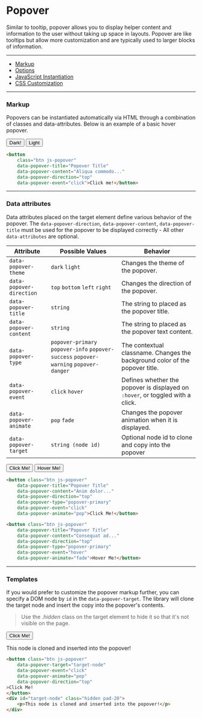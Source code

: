 # Popover

Similar to tooltip, popover allows you to display helper content and information to the user without taking up space in layouts. Popover are like tooltips but allow more customization and are typically used to larger blocks of information. 

---

*   [Markup](#markup)
*   [Options](#markup)
*   [JavaScript Instantiation](#javascript-instantiation)
*   [CSS Customization](#css-customization)

---

### Markup

Popovers can be instantiated automatically via HTML through a combination of classes and data-attributes. Below is an example of a basic hover popover.

<div class="fbx-snippet-demo">
    <div class="flex-row-fluid align-cols-center col-gaps-xs">
        <button class="btn js-popover" data-popover-theme="dark" data-popover-title="Popover Title" data-popover-content="Aliqua commodo fugiat pariatur fugiat est dolor ut cillum dolore esse aliquip voluptate dolore labore." data-popover-direction="top" data-popover-event="click">Dark!</button>
        <button class="btn js-popover"  data-popover-theme="light" data-popover-title="Popover Title" data-popover-content="Aliqua commodo fugiat pariatur fugiat est dolor ut cillum dolore esse aliquip voluptate dolore labore." data-popover-direction="top" data-popover-event="click">Light</button>
    </div>
</div>

```html
<button 
    class="btn js-popover"
    data-popover-title="Popover Title"
    data-popover-content="Aliqua commodo..."
    data-popover-direction="top"
    data-popover-event="click">Click me!</button>
```

---

### Data attributes
Data attributes placed on the target element define various behavior of the popover. The `data-popover-direction`, `data-popover-content`, `data-popover-title` must be used for the popover to be displayed correctly - All other `data-attributes` are optional.
  
| Attribute                | Possible Values                                                                       | Behavior                                                                       |
|--------------------------|---------------------------------------------------------------------------------------|--------------------------------------------------------------------------------|
| `data-popover-theme`     | `dark` `light`                                                                        | Changes the theme of the popover.                                              |
| `data-popover-direction` | `top` `bottom` `left` `right`                                                         | Changes the direction of the popover.                                          |
| `data-popover-title`     | `string`                                                                              | The string to placed as the popover title.                                     |
| `data-popover-content`   | `string`                                                                              | The string to placed as the popover text content.                              |
| `data-popover-type`      | `popover-primary` `popover-info` `popover-success` `popover-warning` `popover-danger` | The contextual classname. Changes the background color of the popover title.   |
| `data-popover-event`     | `click` `hover`                                                                       | Defines whether the popover is displayed on `:hover`, or toggled with a click. |
| `data-popover-animate`   | `pop` `fade`                                                                          | Changes the popover animation when it is displayed.                            |
| `data-popover-target`    | `string (node id)`                                                                    | Optional node id to clone and copy into the popover                            |


<div class="fbx-snippet-demo">
    <div class="flex-row-fluid align-cols-center col-gaps-xs">
        <button class="btn js-popover" data-popover-title="Popover Title" data-popover-content="Laborum qui aute nulla reprehenderit culpa dolore non eu proident do ut tempor aliqua magna." data-popover-direction="top" data-popover-type="popover-primary" data-popover-event="click" data-popover-animate="pop"> Click Me! </button>
        <button class="btn js-popover" data-popover-title="Popover Title" data-popover-content="Ullamco laborum velit dolore do minim cillum minim labore sint excepteur sint laboris cupidatat proident dolor." data-popover-direction="top" data-popover-type="popover-primary" data-popover-event="hover" data-popover-animate="fade"> Hover Me! </button>
    </div>
</div>

```html
<button class="btn js-popover"
    data-popover-title="Popover Title" 
    data-popover-content="Anim dolor..."  
    data-popover-direction="top" 
    data-popover-type="popover-primary" 
    data-popover-event="click" 
    data-popover-animate="pop">Click Me!</button>

<button class="btn js-popover"
    data-popover-title="Popover Title" 
    data-popover-content="Consequat ad..."  
    data-popover-direction="top" 
    data-popover-type="popover-primary" 
    data-popover-event="hover" 
    data-popover-animate="fade">Hover Me!</button>
```

---


### Templates
If you would prefer to customize the popover markup further, you can specify a DOM node by `id` in the `data-popover-target`.
The library will clone the target node and insert the copy into the popover's contents.

> Use the <em>.hidden</em> class on the target element to hide it so that it's not visible on the page.

<div class="fbx-snippet-demo">
    <div class="container-fuid">
        <button class="btn js-popover" data-popover-target="target-node" data-popover-event="click" data-popover-animate="pop" data-popover-direction="top"> Click Me! </button>
        <div id="target-node" class="hidden pad-20">
            <p>This node is cloned and inserted into the popover!</p>
        </div>
    </div>
</div>

```html
<button class="btn js-popover"
    data-popover-target="target-node" 
    data-popover-event="click" 
    data-popover-animate="pop"
    data-popover-direction="top" 
>Click Me!
</button>
<div id="target-node" class="hidden pad-20">
    <p>This node is cloned and inserted into the popover!</p>
</div>
```

                    